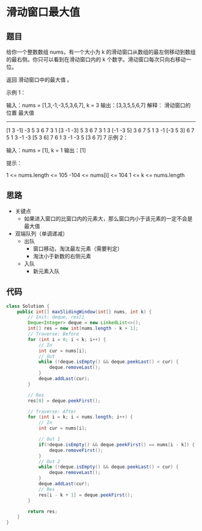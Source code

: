 # 滑动窗口最大值

## 题目

给你一个整数数组 nums，有一个大小为 k 的滑动窗口从数组的最左侧移动到数组的最右侧。你只可以看到在滑动窗口内的 k 个数字。滑动窗口每次只向右移动一位。

返回 滑动窗口中的最大值 。

 

示例 1：

输入：nums = [1,3,-1,-3,5,3,6,7], k = 3
输出：[3,3,5,5,6,7]
解释：
滑动窗口的位置                最大值
---------------               -----
[1  3  -1] -3  5  3  6  7       3
 1 [3  -1  -3] 5  3  6  7       3
 1  3 [-1  -3  5] 3  6  7       5
 1  3  -1 [-3  5  3] 6  7       5
 1  3  -1  -3 [5  3  6] 7       6
 1  3  -1  -3  5 [3  6  7]      7
示例 2：

输入：nums = [1], k = 1
输出：[1]
 

提示：

1 <= nums.length <= 105
-104 <= nums[i] <= 104
1 <= k <= nums.length

## 思路

- 关键点
  - 如果进入窗口的比窗口内的元素大，那么窗口内小于该元素的一定不会是最大值
- 双端队列（单调递减）
  - 出队
    - 窗口移动，淘汰最左元素（需要判定）
    - 淘汰小于新数的右侧元素
  - 入队
    - 新元素入队

## 代码

```java
class Solution {
    public int[] maxSlidingWindow(int[] nums, int k) {
        // Init: deque, res[]
        Deque<Integer> deque = new LinkedList<>();
        int[] res = new int[nums.length - k + 1];
        // Traverse: Before
        for (int i = 0; i < k; i++) {
            // In
            int cur = nums[i];
            // Out
            while (!deque.isEmpty() && deque.peekLast() < cur) {
                deque.removeLast();
            }
            deque.addLast(cur);
        }

        // Res
        res[0] = deque.peekFirst();

        // Traverse: After
        for (int i = k; i < nums.length; i++) {
            // In
            int cur = nums[i];

            // Out 1
            if(!deque.isEmpty() && deque.peekFirst() == nums[i - k]) {
                deque.removeFirst();
            }
            // Out 2
            while (!deque.isEmpty() && deque.peekLast() < cur) {
                deque.removeLast();
            }
            deque.addLast(cur);
            // Res
            res[i - k + 1] = deque.peekFirst();
        }

        return res;
    }
}
```